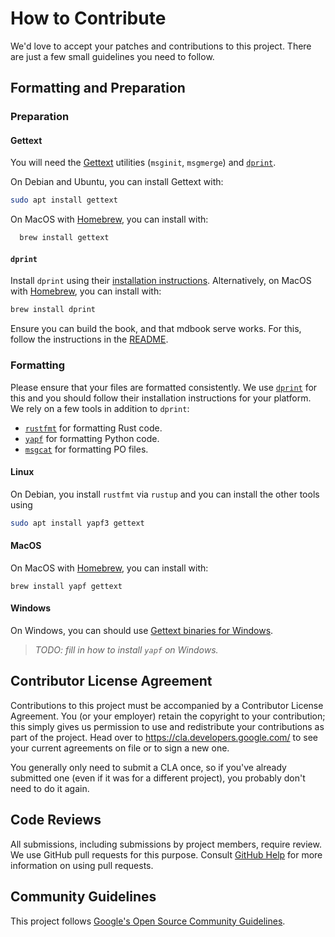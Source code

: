 # How to Contribute

We'd love to accept your patches and contributions to this project. There are
just a few small guidelines you need to follow.

## Formatting and Preparation

### Preparation

#### Gettext

You will need the [Gettext](https://www.gnu.org/software/gettext/manual/html_node/index.html) utilities (`msginit`, `msgmerge`) and [`dprint`](https://dprint.dev/).

On Debian and Ubuntu, you can install Gettext with:

```sh
sudo apt install gettext
```

On MacOS with [Homebrew](https://brew.sh/), you can install with:

```sh
  brew install gettext
```

#### `dprint`

Install `dprint` using their [installation instructions](https://dprint.dev/install/).
Alternatively, on MacOS with [Homebrew](https://brew.sh/), you can install with:

```sh
brew install dprint
```

Ensure you can build the book, and that mdbook serve works. For this, follow the instructions in the [README](https://github.com/google/comprehensive-rust/blob/main/README.md).

### Formatting

Please ensure that your files are formatted consistently. We use [`dprint`] for
this and you should follow their installation instructions for your platform. We
rely on a few tools in addition to `dprint`:

- [`rustfmt`] for formatting Rust code.
- [`yapf`] for formatting Python code.
- [`msgcat`] for formatting PO files.

#### Linux

On Debian, you install `rustfmt` via `rustup` and you can install the other
tools using

```sh
sudo apt install yapf3 gettext
```

#### MacOS

On MacOS with [Homebrew], you can install with:

```shell
brew install yapf gettext
```

#### Windows

On Windows, you can should use [Gettext binaries for Windows].

> _TODO: fill in how to install `yapf` on Windows._

[`dprint`]: https://dprint.dev/
[`rustfmt`]: https://github.com/rust-lang/rustfmt
[`yapf`]: https://github.com/google/yapf
[`msgcat`]: https://www.gnu.org/software/gettext/manual/html_node/msgcat-Invocation.html
[Homebrew]: https://brew.sh/
[Gettext binaries for Windows]: https://mlocati.github.io/articles/gettext-iconv-windows.html

## Contributor License Agreement

Contributions to this project must be accompanied by a Contributor License
Agreement. You (or your employer) retain the copyright to your contribution;
this simply gives us permission to use and redistribute your contributions as
part of the project. Head over to <https://cla.developers.google.com/> to see
your current agreements on file or to sign a new one.

You generally only need to submit a CLA once, so if you've already submitted one
(even if it was for a different project), you probably don't need to do it
again.

## Code Reviews

All submissions, including submissions by project members, require review. We
use GitHub pull requests for this purpose. Consult
[GitHub Help](https://help.github.com/articles/about-pull-requests/) for more
information on using pull requests.

## Community Guidelines

This project follows
[Google's Open Source Community Guidelines](https://opensource.google/conduct/).

